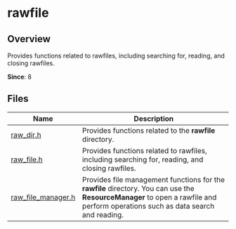 # rawfile

<!--Kit: Localization Kit-->
<!--Subsystem: Global-->
<!--Owner: @liule_123-->
<!--Designer: @buda_wy-->
<!--Tester: @lpw_work-->
<!--Adviser: @Brilliantry_Rui-->

## Overview

Provides functions related to rawfiles, including searching for, reading, and closing rawfiles.

**Since**: 8
## Files

| Name| Description|
| -- | -- |
| [raw_dir.h](capi-raw-dir-h.md) | Provides functions related to the **rawfile** directory.|
| [raw_file.h](capi-raw-file-h.md) | Provides functions related to rawfiles, including searching for, reading, and closing rawfiles.|
| [raw_file_manager.h](capi-raw-file-manager-h.md) | Provides file management functions for the **rawfile** directory. You can use the **ResourceManager** to open a rawfile and perform operations such as data search and reading.|
